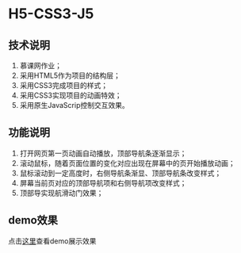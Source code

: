 # H5-CSS3-J5

## 技术说明
1. 慕课网作业；
2. 采用HTML5作为项目的结构层；
3. 采用CSS3完成项目的样式；
4. 采用CSS3实现项目的动画特效；
5. 采用原生JavaScrip控制交互效果。

## 功能说明
1. 打开网页第一页动画自动播放，顶部导航条逐渐显示；
2. 滚动鼠标，随着页面位置的变化对应出现在屏幕中的页开始播放动画；
3. 鼠标滚动到一定高度时，右侧导航条渐显、顶部导航条改变样式；
4. 屏幕当前页对应的顶部导航项和右侧导航项改变样式；
5. 顶部导实现航滑动门效果；

## demo效果
点击<a href="http://htmlpreview.github.io/?https://github.com/ccccccl/H5-CSS3-JS.html">这里</a>查看demo展示效果
